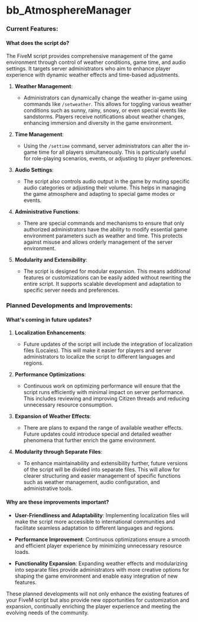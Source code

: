 # bb_AtmosphereManager

### Current Features:

#### What does the script do?

The FiveM script provides comprehensive management of the game environment through control of weather conditions, game time, and audio settings. It targets server administrators who aim to enhance player experience with dynamic weather effects and time-based adjustments.

1. **Weather Management**:
   - Administrators can dynamically change the weather in-game using commands like `/setweather`. This allows for toggling various weather conditions such as sunny, rainy, snowy, or even special events like sandstorms. Players receive notifications about weather changes, enhancing immersion and diversity in the game environment.

2. **Time Management**:
   - Using the `/settime` command, server administrators can alter the in-game time for all players simultaneously. This is particularly useful for role-playing scenarios, events, or adjusting to player preferences.

3. **Audio Settings**:
   - The script also controls audio output in the game by muting specific audio categories or adjusting their volume. This helps in managing the game atmosphere and adapting to special game modes or events.

4. **Administrative Functions**:
   - There are special commands and mechanisms to ensure that only authorized administrators have the ability to modify essential game environment parameters such as weather and time. This protects against misuse and allows orderly management of the server environment.

5. **Modularity and Extensibility**:
   - The script is designed for modular expansion. This means additional features or customizations can be easily added without rewriting the entire script. It supports scalable development and adaptation to specific server needs and preferences.

### Planned Developments and Improvements:

#### What's coming in future updates?

1. **Localization Enhancements**:
   - Future updates of the script will include the integration of localization files (Locales). This will make it easier for players and server administrators to localize the script to different languages and regions.

2. **Performance Optimizations**:
   - Continuous work on optimizing performance will ensure that the script runs efficiently with minimal impact on server performance. This includes reviewing and improving Citizen threads and reducing unnecessary resource consumption.

3. **Expansion of Weather Effects**:
   - There are plans to expand the range of available weather effects. Future updates could introduce special and detailed weather phenomena that further enrich the game environment.

4. **Modularity through Separate Files**:
   - To enhance maintainability and extensibility further, future versions of the script will be divided into separate files. This will allow for clearer structuring and easier management of specific functions such as weather management, audio configuration, and administrative tools.

#### Why are these improvements important?

- **User-Friendliness and Adaptability**: Implementing localization files will make the script more accessible to international communities and facilitate seamless adaptation to different languages and regions.
  
- **Performance Improvement**: Continuous optimizations ensure a smooth and efficient player experience by minimizing unnecessary resource loads.
  
- **Functionality Expansion**: Expanding weather effects and modularizing into separate files provide administrators with more creative options for shaping the game environment and enable easy integration of new features.

These planned developments will not only enhance the existing features of your FiveM script but also provide new opportunities for customization and expansion, continually enriching the player experience and meeting the evolving needs of the community.
